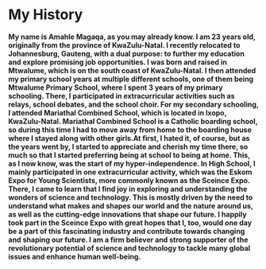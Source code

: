 # My History
**My name is Amahle Magaqa, as you may already know. I am 23 years old, originally from the province of KwaZulu-Natal. I recently relocated to Johannesburg, Gauteng, with a dual purpose: to further my education and explore promising job opportunities. I was born and raised in Mtwalume, which is on the south coast of KwaZulu-Natal. I then attended my primary school years at multiple different schools, one of them being Mtwalume Primary School, where I spent 3 years of my primary schooling. There, I participated in extracurricular activities such as relays, school debates, and the school choir. For my secondary schooling, I attended Mariathal Combined School, which is located in Ixopo, KwaZulu-Natal. Mariathal Combined School is a Catholic boarding school, so during this time I had to move away from home to the boarding house where I stayed along with other girls.At first, I hated it, of course, but as the years went by, I started to appreciate and cherish my time there, so much so that I started preferring being at school to being at home. This, as I now know, was the start of my hyper-independence. In High School, I mainly participated in one extracurricular activity, which was the Eskom Expo for Young Scientists, more commonly known as the Sceince Expo. There, I came to learn that I find joy in exploring and understanding the wonders of science and technology. This is mostly driven by the need to understand what makes and shapes our world and the nature around us, as well as the cutting-edge innovations that shape our future. I happily took part in the Sceince Expo with great hopes that I, too, would one day be a part of this fascinating industry and contribute towards changing and shaping our future. I am a firm believer and strong supporter of the revolutionary potential of science and technology to tackle many global issues and enhance human well-being.** 
